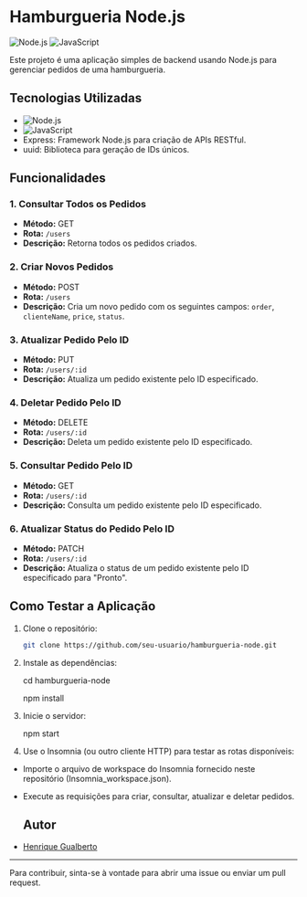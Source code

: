 # Hamburgueria Node.js

![Node.js](https://img.shields.io/badge/Node.js-Node.js-green?style=flat-square&logo=node.js)
![JavaScript](https://img.shields.io/badge/JavaScript-JavaScript-yellow?style=flat-square&logo=javascript)

Este projeto é uma aplicação simples de backend usando Node.js para gerenciar pedidos de uma hamburgueria.

## Tecnologias Utilizadas

- ![Node.js](https://img.shields.io/badge/Node.js-Node.js-green?style=for-the-badge&logo=node.js)
- ![JavaScript](https://img.shields.io/badge/JavaScript-JavaScript-yellow?style=for-the-badge&logo=javascript)
- Express: Framework Node.js para criação de APIs RESTful.
- uuid: Biblioteca para geração de IDs únicos.

## Funcionalidades

### 1. Consultar Todos os Pedidos

- **Método:** GET
- **Rota:** `/users`
- **Descrição:** Retorna todos os pedidos criados.

### 2. Criar Novos Pedidos

- **Método:** POST
- **Rota:** `/users`
- **Descrição:** Cria um novo pedido com os seguintes campos: `order`, `clienteName`, `price`, `status`.

### 3. Atualizar Pedido Pelo ID

- **Método:** PUT
- **Rota:** `/users/:id`
- **Descrição:** Atualiza um pedido existente pelo ID especificado.

### 4. Deletar Pedido Pelo ID

- **Método:** DELETE
- **Rota:** `/users/:id`
- **Descrição:** Deleta um pedido existente pelo ID especificado.

### 5. Consultar Pedido Pelo ID

- **Método:** GET
- **Rota:** `/users/:id`
- **Descrição:** Consulta um pedido existente pelo ID especificado.

### 6. Atualizar Status do Pedido Pelo ID

- **Método:** PATCH
- **Rota:** `/users/:id`
- **Descrição:** Atualiza o status de um pedido existente pelo ID especificado para "Pronto".

## Como Testar a Aplicação

1. Clone o repositório:
   ```bash
   git clone https://github.com/seu-usuario/hamburgueria-node.git

2. Instale as dependências:
   
   cd hamburgueria-node
   
   npm install
   
4. Inicie o servidor:
   
   npm start
6. Use o Insomnia (ou outro cliente HTTP) para testar as rotas disponíveis:

  - Importe o arquivo de workspace do Insomnia fornecido neste repositório (Insomnia_workspace.json).
  - Execute as requisições para criar, consultar, atualizar e deletar pedidos.

    ## Autor

- [Henrique Gualberto](https://github.com/Henriquegf100)

---

Para contribuir, sinta-se à vontade para abrir uma issue ou enviar um pull request.
